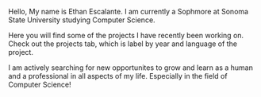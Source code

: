 Hello, My name is Ethan Escalante. I am currently a Sophmore at Sonoma State University studying Computer Science.

Here you will find some of the projects I have recently been working on. Check out the projects tab, which is label by year and language of the project.

I am actively searching for new opportunites to grow and learn as a human and a professional in all aspects of my life. Especially in the field of Computer Science!


<!---
ethanevertescalante/ethanevertescalante is a ✨ special ✨ repository because its `README.md` (this file) appears on your GitHub profile.
You can click the Preview link to take a look at your changes.
--->
